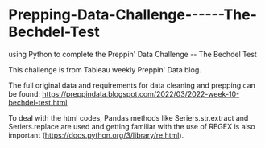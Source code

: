 # Prepping-Data-Challenge------The-Bechdel-Test

using Python to complete the Preppin' Data Challenge -- The Bechdel Test

This challenge is from Tableau weekly Preppin' Data blog.

The full original data and requirements for data cleaning and prepping can be found: https://preppindata.blogspot.com/2022/03/2022-week-10-bechdel-test.html

To deal with the html codes, Pandas methods like Seriers.str.extract and Seriers.replace are used and getting familiar with the use of REGEX is also important (https://docs.python.org/3/library/re.html).
